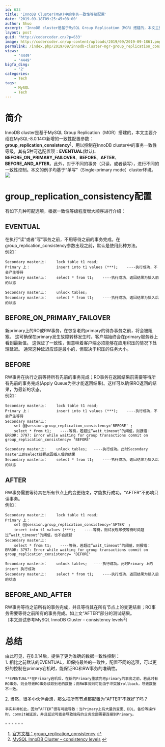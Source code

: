 ```yaml
---
id: 633
title: 'InnoDB Cluster(MGR)中的事务一致性等级配置'
date: '2019-09-18T09:25:45+08:00'
author: Shuo
excerpt: 'InnoDB cluster是基于MySQL Group Replication（MGR）搭建的，本文主要介绍在MySQL-8.0.14中新增的一致性配置参数：group_replication_consistency，用以控制在InnoDB cluster中的事务一致性等级。'
layout: post
guid: 'http://codercoder.cn/?p=633'
image: http://codercoder.cn/wp-content/uploads/2019/09/2019-09-1861.png
permalink: /index.php/2019/09/innodb-cluster-mgr-group_replication_consistency/
views:
    - '4449'
    - '4449'
bigfa_ding:
    - '2'
categories:
    - Tech
tags:
    - MySQL
    - Tech
---
```


# 简介

 InnoDB cluster是基于MySQL Group Replication（MGR）搭建的，本文主要介绍在MySQL-8.0.14中新增的一致性配置参数：**group\_replication\_consistency**<sup id="fnref-633-1">[1](#fn-633-1)</sup>，用以控制在InnoDB cluster中的事务一致性等级，其有5种可选配置项：**EVENTUAL**(默认)、**BEFORE\_ON\_PRIMARY\_FAILOVER**、**BEFORE**、**AFTER**、**BEFORE\_AND\_AFTER**。此外，对于不同的事务（只读，或者读写），进行不同的一致性控制。本文的例子均基于“单写”（Single-primary mode）cluster环境。  
[![](http://codercoder.cn/wp-content/uploads/2019/09/2019-09-1861.png)](http://codercoder.cn/wp-content/uploads/2019/09/2019-09-1861.png)

# group\_replication\_consistency配置

有如下几种可配选项，根据一致性等级程度增大顺序进行介绍：

## EVENTUAL

在执行”读”或者”写”事务之前，不用等待之前的事务完成。在group\_replication\_consistency参数出现之前，默认是使用此种方法。  
例如：

```
Secondary master上：    lock table t1 read;
Primary 上：            insert into t1 values (***);    ----执行成功，不会产生等待
Secondary master上：    select * from t1;    ----执行成功，返回结果为插入前的状态

Secondary master上：    unlock tables;  
Secondary master上：    select * from t1;    ----执行成功，返回结果为插入后的状态

```

## BEFORE\_ON\_PRIMARY\_FAILOVER

新primary上的RO或RW事务，在恢复老的primary的待办事务之前，将会被阻塞。 这可确保在primary发生故障转移发生时，客户端始终会在primary服务器上看到最新值。 这保证了一致性，但意味着客户端必须能够在应用积压的情况下处理延迟。 通常这种延迟应该是最小的，但取决于积压的任务大小。

## BEFORE

RW事务在执行之前等待所有先前的事务完成；RO事务在返回结果前需要等待所有先前的事务完成(Apply Queue为空才能返回结果)。这样可以确保RO返回的结果，为最新的状态。  
例如：

```
Secondary master上：    lock table t1 read;
Primary 上：            insert into t1 values (***);    ----执行成功，不会产生等待
Secondary master上：   
    set @@session.group_replication_consistency='BEFORE' ; 
    select * from t1;    ----等待，若超过“wait_timeout”的阈值，则报错：ERROR: 3797: Error while waiting for group transactions commit on group_replication_consistency= 'BEFORE'

Secondary master上：    unlock tables;   ----执行成功。此时Secondary master上的select线程返回插入后的结果
Secondary master上：    select * from t1;    ----执行成功，返回结果为插入后的状态

```

## AFTER

RW事务需要等待其在所有节点上的变更结束，才能执行成功。“AFTER”不影响只读事务。  
例如：

```
Secondary master上：    lock table t1 read;
Primary 上：     
    set @@session.group_replication_consistency='AFTER' ;        
    insert into t1 values (***);    ----等待，测试发现即使等待时间超过“wait_timeout”的阈值，也不会报错
Secondary master上：   
    select * from t1;    ----等待，若超过“wait_timeout”的阈值，则报错：ERROR: 3797: Error while waiting for group transactions commit on group_replication_consistency= 'BEFORE'

Secondary master上：    unlock tables;   ----执行成功。此时Primary 上的insert 执行成功
Secondary master上：    select * from t1;    ----执行成功，返回结果为插入后的状态

```

## BEFORE\_AND\_AFTER

RW事务等待之前所有的事务完成，并且等待其在所有节点上的变更结束；RO事务需要等待之前所有的事务完成。如上文“AFTER”部分的测试结果。  
（本文测试参考MySQL InnoDB Cluster – consistency levels<sup id="fnref-633-2">[2](#fn-633-2)</sup>）

# 总结

由此可见，在8.0.14后，提供了更为准确的数据一致性控制：  
1\. 相比之前默认的EVENTUAL，即保持最终的一致性，配置不同的选项，可以更好的控制在primary宕机时，能保证RO和RW事务的准确性。

```
**EVENTUAL**在Primary宕机后，在新的Primary重放完老primary的事务之前，若此时有RO事务，则会导致RO事务读取到老的数据；而RW事务则可能由于冲突被rollback，导致数据不一致。

```

2\. 当然，很多小伙伴会想，那么把所有节点都配置为“AFTER”不就好了吗？

```
事实并非如此，因为“AFTER”很有可能导致：当Primary上有大量的变更、DDL、备份等操作时，commit被延迟，并且延迟可能会导致独有的业务全部需要连接到Primary。

```

<div class="footnotes" role="doc-endnotes">- - - - - -

1. [官方文档：group\_replication\_consistency](https://dev.mysql.com/doc/refman/8.0/en/group-replication-options.html#sysvar_group_replication_consistency) [↩︎](#fnref-633-1)
2. [MySQL InnoDB Cluster – consistency levels](https://lefred.be/content/mysql-innodb-cluster-consistency-levels/) [↩︎](#fnref-633-2)

</div>